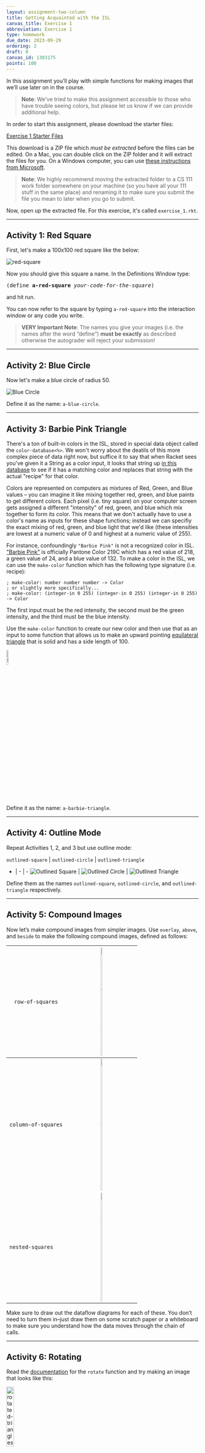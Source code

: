 ```yaml
---
layout: assignment-two-column
title: Getting Acquainted with the ISL
canvas_title: Exercise 1
abbreviation: Exercise 1
type: homework
due_date: 2023-09-29
ordering: 2
draft: 0
canvas_id: 1303175
points: 100
---
```


In this assignment you’ll play with simple functions for making images that we’ll use later on in the course.

> **Note**: We've tried to make this assignment accessible to those who have trouble seeing colors, but please let us know if we can provide additional help.

In order to start this assignment, please download the starter files:

<a class="nu-button" href="{{ site.url }}/course-files/exercises/exercise_1_template.zip" target="_blank">
    Exercise 1 Starter Files <i class="fas fa-download"></i>
</a>

This download is a ZIP file which _must be extracted_ before the files can be edited. On a Mac, you can  double click on the ZIP folder and it will extract the files for you. On a Windows computer, you can use [these instructions from Microsoft](https://support.microsoft.com/en-us/windows/zip-and-unzip-files-8d28fa72-f2f9-712f-67df-f80cf89fd4e5).

> **Note**: We highly recommend moving the extracted folder to a CS 111 work folder somewhere on your machine (so you have all your 111 stuff in the same place) and renaming it to make sure you submit the file you mean to later when you go to submit.

Now, open up the extracted file. For this exercise, it's called `exercise_1.rkt`.

* * *

## Activity 1: Red Square
First, let's make a 100x100 red square like the below:

<img alt="red-square" src="{{ site.url }}/assets/exercise_1/a-red-square.svg"/>

Now you should give this square a name. In the Definitions Window type:

<pre>
(define <b>a-red-square</b> <i>your-code-for-the-square</i>)
</pre>

and hit run.

You can now refer to the square by typing `a-red-square` into the interaction window or any code you write.

> **VERY Important Note**: The names you give your images (i.e. the names after the word “define”) **must be exactly** as described otherwise the autograder will reject your submission!

* * *

## Activity 2: Blue Circle

Now let's make a blue circle of radius 50.

<img alt="Blue Circle" src="{{ site.url }}/assets/exercise_1/a-blue-circle.svg"/>

Define it as the name: `a-blue-circle`.
* * *

## Activity 3: Barbie Pink Triangle

There's a ton of built-in colors in the ISL, stored in special data object called the `color-database<%>`. We won't worry about the deatils of this more complex piece of data right now, but suffice it to say that when Racket sees you've given it a String as a color input, it looks that string up <a href="https://docs.racket-lang.org/draw/color-database___.html">in this database</a> to see if it has a matching color and replaces that string with the actual "recipe" for that color.

Colors are represented on computers as mixtures of Red, Green, and Blue values – you can imagine it like mixing together red, green, and blue paints to get different colors. Each pixel (i.e. tiny square) on your computer screen gets assigned a different "intensity" of red, green, and blue which mix together to form its color. This means that we don't actually have to use a color's name as inputs for these shape functions; instead we can specifiy the exact mixing of red, green, and blue light that we'd like (these intensities are lowest at a numeric value of 0 and highest at a numeric value of 255).

For instance, confoundingly `"Barbie Pink"` is not a recognized color in ISL. <a href="https://www.google.com/search?q=pantone+219C">"Barbie Pink"</a> is officially Pantone Color 219C which has a red value of 218, a green value of 24, and a blue value of 132. To make a color in the ISL, we can use the `make-color` function which has the following type signature (i.e. recipe):

```
; make-color: number number number -> Color
; or slightly more specifically...
; make-color: (integer-in 0 255) (integer-in 0 255) (integer-in 0 255) -> Color
```

The first input must be the red intensity, the second must be the green intensity, and the third must be the blue intensity.

Use the `make-color` function to create our new color and then use that as an input to some function that allows us to make an upward pointing <a target="_blank" href="https://docs.racket-lang.org/teachpack/2htdpimage.html#%28def._%28%28lib._2htdp%2Fimage..rkt%29._triangle%29%29">equilateral triangle</a> that is solid and has a side length of 100.

<img alt="Barbie Pink Upward-Pointing Equilateral Triangle" src="{{ site.url }}/assets/exercise_1/a-barbie-triangle.svg" style="width:10%" />

Define it as the name: `a-barbie-triangle`.

* * *

## Activity 4: Outline Mode
Repeat Activities 1, 2, and 3 but use outline mode:

<!-- Note I had to manually edit the viewbox of both of these to 0 0 101 101 to make sure they didn't clip - CB 08-2022 -->

`outlined-square` | `outlined-circle` | `outlined-triangle`
- | - | -
<img alt="Outlined Square" src="{{ site.url }}/assets/exercise_1/outlined-square.svg"/> | <img alt="Outlined Circle" src="{{ site.url }}/assets/exercise_1/outlined-circle.svg"/> | <img alt="Outlined Triangle" src="{{ site.url }}/assets/exercise_1/outlined-triangle.svg" />

Define them as the names `outlined-square`, `outlined-circle`, and `outlined-triangle` respectively.
* * *

## Activity 5: Compound Images
Now let’s make compound images from simpler images. Use `overlay`, `above`, and `beside` to make the following compound images, defined as follows:

<span style="font-weight:normal">`row-of-squares`</span> | <img alt="row-of-squares" src="{{ site.url }}/assets/exercise_1/row-of-squares.svg" width="15%"/> |
--------- | :-:
`column-of-squares` | <img alt="column-of-squares" src="{{ site.url }}/assets/exercise_1/column-of-squares.svg" width="5%"/>
`nested-squares` | <img alt="nested-squares" src="{{ site.url }}/assets/exercise_1/nested-squares.svg" width="10%"/>

Make sure to draw out the dataflow diagrams for each of these. You don’t need to turn them in–just draw them on some scratch paper or a whiteboard to make sure you understand how the data moves through the chain of calls.

* * *
## Activity 6: Rotating

Read the [documentation](https://docs.racket-lang.org/teachpack/2htdpimage.html) for the `rotate` function and try making an image that looks like this:

<img alt="rotated-triangles" src="{{ site.url }}/assets/exercise_1/barbie-bowtie.svg" width="20%"/>

Define it as `barbie-bowtie`.

* * *
## Activity 7: Flag of Chicago

Now, make the flag of Chicago:

<!-- viewBox="-1 -1 201 122" stroke-width:2px -->
<img alt="flag-of-chicago" src="{{ site.url }}/assets/exercise_1/flag-of-chicago.svg"/>

You might need some more functions than the ones we have discussed so far. You may find `radial-star` and `overlay/xy` to be helpful. Remember all the functions in the ISL are explained in the [ISL documentation](https://docs.racket-lang.org/teachpack/2htdpimage.html) and your image doesn’t need to be exact! Define it as `flag-of-chicago`. And again, make sure that you can sketch out the dataflow diagram for it.

> Note: there is no need for any lambda expression in ANY of these activities.

* * *

## Turning it in
Once you’ve finished your assignment, **PLEASE READ THE _Autograder and Submission FAQ_ and _Exercise Submission and Grading FAQ_** (they're on Canvas under "Course Resources" or in the _Pages_ tab) before submitting it to Canvas. Congratulations! You’re done with the assignment for this week!

* * *

## Requesting a Late Penalty Waiver
If you need to request a late penalty waiver on this assignment use the <a href="https://forms.gle/qPjnrmqtZSjpaGAY6">Late Penalty Waiver form</a>. Please see this Syllabus for requirements.
